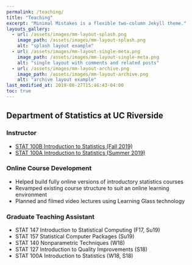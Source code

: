```yaml
---
permalink: /teaching/
title: "Teaching"
excerpt: "Minimal Mistakes is a flexible two-column Jekyll theme."
layouts_gallery:
  - url: /assets/images/mm-layout-splash.png
    image_path: /assets/images/mm-layout-splash.png
    alt: "splash layout example"
  - url: /assets/images/mm-layout-single-meta.png
    image_path: /assets/images/mm-layout-single-meta.png
    alt: "single layout with comments and related posts"
  - url: /assets/images/mm-layout-archive.png
    image_path: /assets/images/mm-layout-archive.png
    alt: "archive layout example"
last_modified_at: 2019-08-27T15:46:43-04:00
toc: true
---
```


## Department of Statistics at UC Riverside
### Instructor
- [STAT 100B Introduction to Statistics (Fall 2019)](https://lgpcappiello.github.io/teaching/stat100b/)
- [STAT 100A Introduction to Statistics (Summer 2019)](https://lgpcappiello.github.io/teaching/stat100a/)

### Online Course Development 
- Helped build fully online versions of introductory statistics courses
- Revamped existing course structure to suit an online learning environment
- Planned and filmed video lectures using Learning Glass technology

### Graduate Teaching Assistant
- STAT 147 Introduction to Statistical Computing (F17, Su19)
- STAT 157 Statistical Computer Packages (Su19)
- STAT 140 Nonparametric Techniques (W18)
- STAT 127 Introduction to Quality Improvements (S18)
- STAT 100A Introduction to Statistics (W18, S18)
